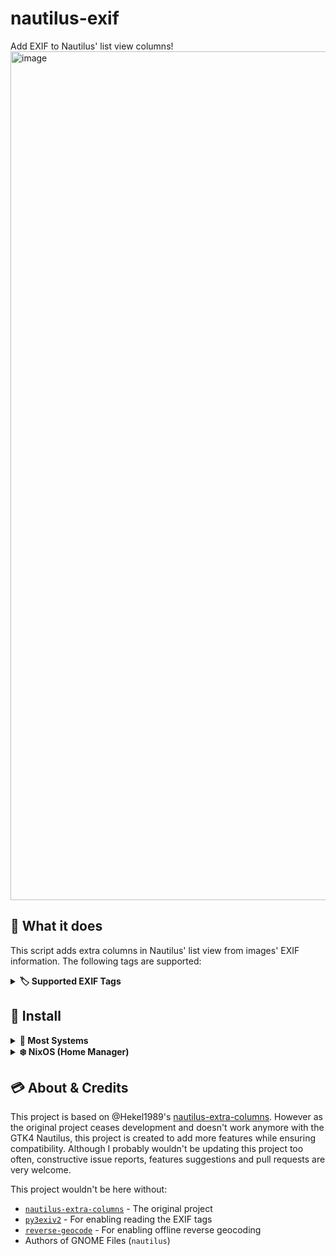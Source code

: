 # nautilus-exif
Add EXIF to Nautilus' list view columns!
<img align="center" width="3150" height="1358" alt="image" src="https://github.com/user-attachments/assets/5ce71125-809d-4981-b1b1-5774a87793d8" />


## 🎉 What it does
This script adds extra columns in Nautilus' list view from images' EXIF information. The following tags are supported:
<details><summary><strong>🏷️ Supported EXIF Tags</strong></summary>
<div>

* Originally Taken (`DateTimeOriginal`)
* Camera Make (`Make`)
* Camera Model (`Model`)
* Shutter Speed (`ExposureTime`)
* Aperture (`FNumber`)
* ISO (`ISOSpeedRatings`)
* Exposure Compensation (`ExposureBiasValue`)
* Focal Length (`FocalLength`)
* GPS Location (via [reverse geocoding](https://pypi.org/project/reverse-geocode/))
* GPS Altitude (`GPSAltitude`)
* Flash Status (`Flash`)
* Resolution (`PixelXDimension` & `PixelYDimension`)
* Resolution in megapixels (`PixelXDimension` & `PixelYDimension`)
</div></details>

## 🧰 Install

<details><summary><strong>🐧 Most Systems</strong></summary>
<div>

#### 1. Nautilus Python Bindings
Ensure that `nautilus-python` is installed. This package provides the necessary Python bindings for Nautilus.

**Fedora**
```bash
sudo dnf install nautilus-python
```
**Debian**
```bash
sudo apt install nautilus-python
```

#### 2. Python Dependencies
Install the necessary Python libraries for this program to run:
* [`py3exiv2`](https://launchpad.net/py3exiv2), [PyPI](https://pypi.org/project/py3exiv2/)
* [`reverse_geocode`](https://github.com/richardpenman/reverse_geocode/), [PyPI](https://pypi.org/project/reverse-geocode/)
* [`pillow`](https://github.com/python-pillow/Pillow), [PyPI](https://pypi.org/project/pillow/)

```bash
pip3 install py3exiv2 reverse-geocode pillow
```

#### 3. Install
Copy the script to `~/.local/share/nautilus-python/extensions/`. You may have to create this folder yourself first

#### 4. Restart Nautilus
Kill Nautilus with `nautilus -q`, and re-open the app.

#### 5. Enable EXIF Columns
Go to List View in Nautilus, and at the drop down menu select `Visible Columns`. From here you can enable new columns from EXIF information
</div></details>

<details><summary><strong>❄️ NixOS (Home Manager)</strong></summary>
<div>

#### 1. Get Required Files
Clone this repository locally to the same directory as your `home.nix` (in `/etc/nixos/`). For example,

```
├── configuration.nix
├── hardware-configuration.nix
├── home.nix
└── nautilus-exif # Create this directory
    ├── default.nix
    └── nautilus-exif.py
```

#### 2. Modify your `home.nix`

```nix
{ inputs, lib, config, pkgs,  ... }:
let
  # Import package
  nautilus-exif = import ./nautilus-exif { inherit pkgs; };
  ...
in {
  home.packages = (with pkgs; [
    # Add to packages
    nautilus-exif
    ...
  ]);
  # Use new version of `Nautilus` for desktop
  xdg.desktopEntries."org.gnome.Nautilus" = {
    name = "Files";
    comment = "Access and organize files";
    terminal = false;
    type = "Application";
    exec = "${nautilus-exif}/bin/nautilus --new-window %U";
    startupNotify = true;
    icon = "org.gnome.Nautilus";
    categories = ["GNOME" "GTK" "Utility" "Core" "FileManager"];
    mimeType = ["inode/directory" "application/x-7z-compressed" "application/x-7z-compressed-tar" "application/x-bzip" "application/x-bzip-compressed-tar" "application/x-compress" "application/x-compressed-tar" "application/x-cpio" "application/x-gzip" "application/x-lha" "application/x-lzip" "application/x-lzip-compressed-tar" "application/x-lzma" "application/x-lzma-compressed-tar" "application/x-tar" "application/x-tarz" "application/x-xar" "application/x-xz" "application/x-xz-compressed-tar" "application/zip" "application/gzip" "application/bzip2" "application/x-bzip2-compressed-tar" "application/vnd.rar" "application/zstd" "application/x-zstd-compressed-tar"];
    actions."new-window" = {
      name = "New Window";
      exec = "${nautilus-exif}/bin/nautilus --new-window";
    };
  };
}
```

#### 3. Restart Nautilus
Kill Nautilus with `nautilus -q`, and re-open the app. You may need to log out and log back in for the new launcher to take effect.

#### 4. Enable EXIF Columns
Go to List View in Nautilus, and at the drop down menu select `Visible Columns`. From here you can enable new columns from EXIF information

</div></details>

## 💳 About & Credits
This project is based on @Hekel1989's [nautilus-extra-columns](https://github.com/Hekel1989/nautilus-extra-columns). However as the original project ceases development and doesn't work anymore with the GTK4 Nautilus, this project is created to add more features while ensuring compatibility. Although I probably wouldn't be updating this project too often, constructive issue reports, features suggestions and pull requests are very welcome.

This project wouldn't be here without:
* [`nautilus-extra-columns`](https://github.com/Hekel1989/nautilus-extra-columns) - The original project
* [`py3exiv2`](https://launchpad.net/py3exiv2) - For enabling reading the EXIF tags
* [`reverse-geocode`](https://github.com/richardpenman/reverse_geocode/) - For enabling offline reverse geocoding
* Authors of GNOME Files (`nautilus`)
